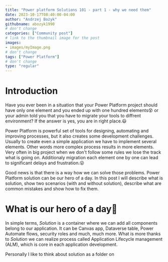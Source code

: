```yaml
---
title: "Power platform Solutions 101 - part 1 - why we need them"
date: 2023-10-17T08:40:00-04:00
author: "Andrzej Bożyk"
githubname: abozyk1990
# don't change
categories: ["Community post"]
# link to the thumbnail image for the post
images:
- images/myImage.png
# don't change
tags: ["Power Platform"]
# don't change
type: "regular"
---
```


# Introduction

Have you ever been in a situation that your Power Platform project should have only one element and you ended up with one hundred elements:dizzy_face: or your admin told you that you have to migrate your tools to diffrent environment? If the answer is yes, you are in right place.:smiley:

Power Platform is powerful set of tools for designing, automating and improving processes, but it also creates some development challenges. Usually to create even a simple application we have to implement several elements. Other words more complex process results in more elements. Very often in big project when we don't follow some rules we lose the track what is going on. Additionaly migration each element one by one can lead to significant delays and frustration.:open_mouth: 

Good news is that there is a way how we can solve those problems. Power Platform solution can be our hero of a day. In this post I will describe what is solution, show two scenarios (with and without solution), describe what are common mistakes and show how to fix them.

# What is our hero of a day:muscle:

In simple terms, <em>Solution</em> is a container where we can add all components belong to our application. It can be Canvas app, Dataverse table, Power Automate flows, security roles and much, much more. What is more thanks to <em>Solution</em> we can realize process called Application Lifecycle management (ALM), which is core in each application development.




Personally I like to think about solution as a folder on